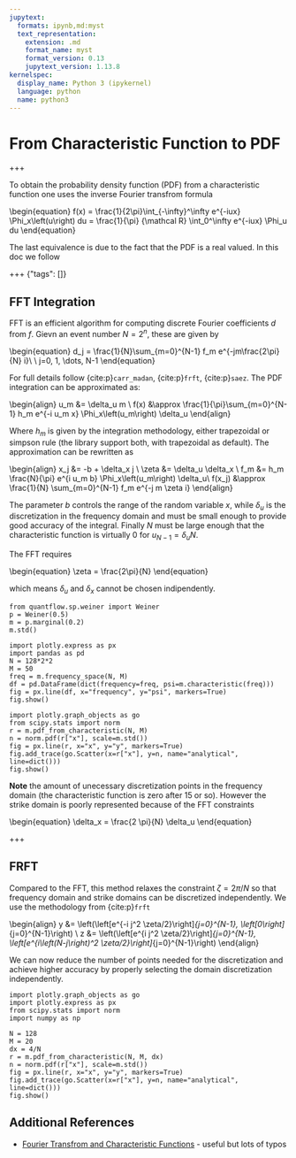 ```yaml
---
jupytext:
  formats: ipynb,md:myst
  text_representation:
    extension: .md
    format_name: myst
    format_version: 0.13
    jupytext_version: 1.13.8
kernelspec:
  display_name: Python 3 (ipykernel)
  language: python
  name: python3
---
```


# From Characteristic Function to PDF

+++

To obtain the probability density function (PDF) from a characteristic function one uses the inverse Fourier transfrom formula

\begin{equation}
  f(x) = \frac{1}{2\pi}\int_{-\infty}^\infty e^{-iux} \Phi_x\left(u\right) du = \frac{1}{\pi} {\mathcal R} \int_0^\infty e^{-iux} \Phi_u du
\end{equation}

The last equivalence is due to the fact that the PDF is a real valued. In this doc we follow

+++ {"tags": []}

## FFT Integration

FFT is an efficient algorithm for computing discrete Fourier coefficients $d$ from $f$. Gievn an event number $N=2^n$, these are given by

\begin{equation}
d_j = \frac{1}{N}\sum_{m=0}^{N-1} f_m e^{-jm\frac{2\pi}{N} i}\ \ j=0, 1, \dots, N-1
\end{equation}

For full details follow {cite:p}`carr_madan`, {cite:p}`frft`, {cite:p}`saez`.
The PDF integration can be approximated as:

\begin{align}
u_m &= \delta_u m \\ 
f(x) &\approx \frac{1}{\pi}\sum_{m=0}^{N-1} h_m e^{-i u_m x} \Phi_x\left(u_m\right) \delta_u
\end{align}

Where $h_m$ is given by the integration methodology, either trapezoidal or simpson rule (the library support both, with trapezoidal as default).
The approximation can be rewritten as

\begin{align}
x_j &= -b + \delta_x j \\
\zeta &= \delta_u \delta_x \\
f_m &= h_m \frac{N}{\pi} e^{i u_m b} \Phi_x\left(u_m\right) \delta_u\\
f(x_j) &\approx \frac{1}{N} \sum_{m=0}^{N-1} f_m e^{-j m \zeta i}
\end{align}

The parameter $b$ controls the range of the random variable $x$, while $\delta_u$ is the discretization in the frequency domain and must be small enough to provide good accuracy of the integral. Finally $N$ must be large enough that the characteristic function is virtually 0 for $u_{N-1}=\delta_u N$.

The FFT requires

\begin{equation}
\zeta = \frac{2\pi}{N}
\end{equation}

which means $\delta_u$ and $\delta_x$ cannot be chosen indipendently.

```{code-cell} ipython3
from quantflow.sp.weiner import Weiner
p = Weiner(0.5)
m = p.marginal(0.2)
m.std()
```

```{code-cell} ipython3
import plotly.express as px
import pandas as pd
N = 128*2*2
M = 50
freq = m.frequency_space(N, M)
df = pd.DataFrame(dict(frequency=freq, psi=m.characteristic(freq)))
fig = px.line(df, x="frequency", y="psi", markers=True)
fig.show()
```

```{code-cell} ipython3
import plotly.graph_objects as go
from scipy.stats import norm
r = m.pdf_from_characteristic(N, M)
n = norm.pdf(r["x"], scale=m.std())
fig = px.line(r, x="x", y="y", markers=True)
fig.add_trace(go.Scatter(x=r["x"], y=n, name="analytical", line=dict()))
fig.show()
```

**Note** the amount of unecessary discretization points in the frequency domain (the characteristic function is zero after 15 or so). However the strike domain is poorly represented because of the FFT constraints

\begin{equation}
\delta_x = \frac{2 \pi}{N} \delta_u
\end{equation}

+++

## FRFT
Compared to the FFT, this method relaxes the constraint $\zeta=2\pi/N$ so that frequency domain and strike domains can be discretized independently. We use the methodology from {cite:p}`frft`

\begin{align}
y &= \left(\left[e^{-i j^2 \zeta/2}\right]_{j=0}^{N-1}, \left[0\right]_{j=0}^{N-1}\right) \\
z &= \left(\left[e^{i j^2 \zeta/2}\right]_{j=0}^{N-1}, \left[e^{i\left(N-j\right)^2 \zeta/2}\right]_{j=0}^{N-1}\right)
\end{align}

We can now reduce the number of points needed for the discretization and achieve higher accuracy by properly selecting the domain discretization independently.

```{code-cell} ipython3
import plotly.graph_objects as go
import plotly.express as px
from scipy.stats import norm
import numpy as np

N = 128
M = 20
dx = 4/N
r = m.pdf_from_characteristic(N, M, dx)
n = norm.pdf(r["x"], scale=m.std())
fig = px.line(r, x="x", y="y", markers=True)
fig.add_trace(go.Scatter(x=r["x"], y=n, name="analytical", line=dict()))
fig.show()
```

## Additional References


* [Fourier Transfrom and Characteristic Functions](https://faculty.baruch.cuny.edu/lwu/890/ADP_Transform.pdf) - useful but lots of typos

```{code-cell} ipython3

```

